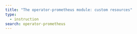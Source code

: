 ```yaml
---
title: "The operator-prometheus module: custom resources"
type:
  - instruction
search: operator-prometheus
---
```


<!-- SCHEMA -->
